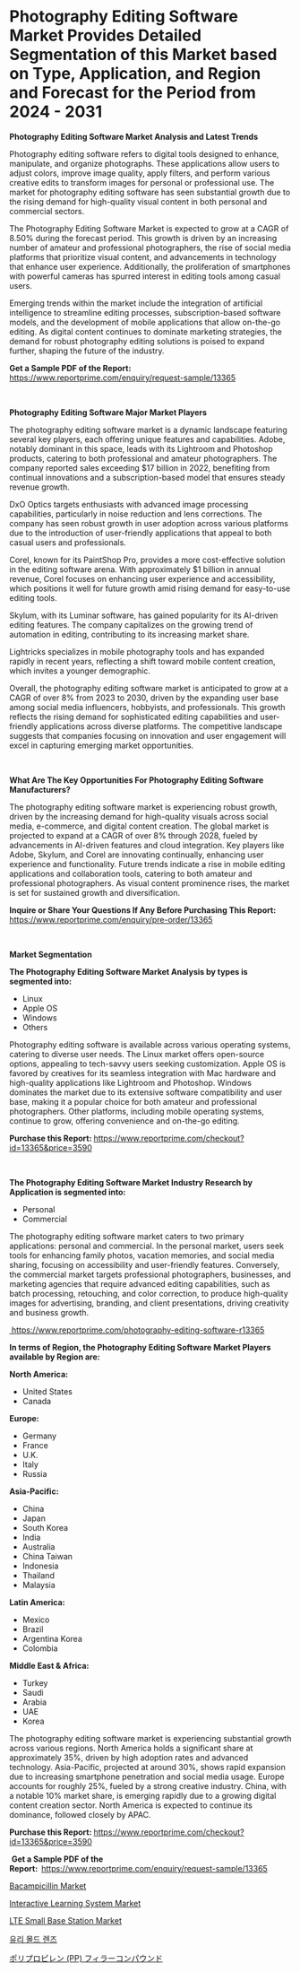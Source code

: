 <p><h1>Photography Editing Software Market Provides Detailed Segmentation of this Market based on Type, Application, and Region and Forecast for the Period from 2024 - 2031</h1></p><p><strong>Photography Editing Software Market Analysis and Latest Trends</strong></p>
<p><p>Photography editing software refers to digital tools designed to enhance, manipulate, and organize photographs. These applications allow users to adjust colors, improve image quality, apply filters, and perform various creative edits to transform images for personal or professional use. The market for photography editing software has seen substantial growth due to the rising demand for high-quality visual content in both personal and commercial sectors.</p><p>The Photography Editing Software Market is expected to grow at a CAGR of 8.50% during the forecast period. This growth is driven by an increasing number of amateur and professional photographers, the rise of social media platforms that prioritize visual content, and advancements in technology that enhance user experience. Additionally, the proliferation of smartphones with powerful cameras has spurred interest in editing tools among casual users. </p><p>Emerging trends within the market include the integration of artificial intelligence to streamline editing processes, subscription-based software models, and the development of mobile applications that allow on-the-go editing. As digital content continues to dominate marketing strategies, the demand for robust photography editing solutions is poised to expand further, shaping the future of the industry.</p></p>
<p><strong>Get a Sample PDF of the Report:&nbsp;</strong> <a href="https://www.reportprime.com/enquiry/request-sample/13365">https://www.reportprime.com/enquiry/request-sample/13365</a></p>
<p>&nbsp;</p>
<p><strong>Photography Editing Software Major Market Players</strong></p>
<p><p>The photography editing software market is a dynamic landscape featuring several key players, each offering unique features and capabilities. Adobe, notably dominant in this space, leads with its Lightroom and Photoshop products, catering to both professional and amateur photographers. The company reported sales exceeding $17 billion in 2022, benefiting from continual innovations and a subscription-based model that ensures steady revenue growth.</p><p>DxO Optics targets enthusiasts with advanced image processing capabilities, particularly in noise reduction and lens corrections. The company has seen robust growth in user adoption across various platforms due to the introduction of user-friendly applications that appeal to both casual users and professionals.</p><p>Corel, known for its PaintShop Pro, provides a more cost-effective solution in the editing software arena. With approximately $1 billion in annual revenue, Corel focuses on enhancing user experience and accessibility, which positions it well for future growth amid rising demand for easy-to-use editing tools.</p><p>Skylum, with its Luminar software, has gained popularity for its AI-driven editing features. The company capitalizes on the growing trend of automation in editing, contributing to its increasing market share. </p><p>Lightricks specializes in mobile photography tools and has expanded rapidly in recent years, reflecting a shift toward mobile content creation, which invites a younger demographic.</p><p>Overall, the photography editing software market is anticipated to grow at a CAGR of over 8% from 2023 to 2030, driven by the expanding user base among social media influencers, hobbyists, and professionals. This growth reflects the rising demand for sophisticated editing capabilities and user-friendly applications across diverse platforms. The competitive landscape suggests that companies focusing on innovation and user engagement will excel in capturing emerging market opportunities.</p></p>
<p>&nbsp;</p>
<p><strong>What Are The Key Opportunities For Photography Editing Software Manufacturers?</strong></p>
<p><p>The photography editing software market is experiencing robust growth, driven by the increasing demand for high-quality visuals across social media, e-commerce, and digital content creation. The global market is projected to expand at a CAGR of over 8% through 2028, fueled by advancements in AI-driven features and cloud integration. Key players like Adobe, Skylum, and Corel are innovating continually, enhancing user experience and functionality. Future trends indicate a rise in mobile editing applications and collaboration tools, catering to both amateur and professional photographers. As visual content prominence rises, the market is set for sustained growth and diversification.</p></p>
<p><strong>Inquire or Share Your Questions If Any Before Purchasing This Report:</strong> <a href="https://www.reportprime.com/enquiry/pre-order/13365">https://www.reportprime.com/enquiry/pre-order/13365</a></p>
<p>&nbsp;</p>
<p><strong>Market Segmentation</strong></p>
<p><strong>The Photography Editing Software Market Analysis by types is segmented into:</strong></p>
<p><ul><li>Linux</li><li>Apple OS</li><li>Windows</li><li>Others</li></ul></p>
<p><p>Photography editing software is available across various operating systems, catering to diverse user needs. The Linux market offers open-source options, appealing to tech-savvy users seeking customization. Apple OS is favored by creatives for its seamless integration with Mac hardware and high-quality applications like Lightroom and Photoshop. Windows dominates the market due to its extensive software compatibility and user base, making it a popular choice for both amateur and professional photographers. Other platforms, including mobile operating systems, continue to grow, offering convenience and on-the-go editing.</p></p>
<p><strong>Purchase this Report:&nbsp;</strong><a href="https://www.reportprime.com/checkout?id=13365&price=3590">https://www.reportprime.com/checkout?id=13365&price=3590</a></p>
<p>&nbsp;</p>
<p><strong>The Photography Editing Software Market Industry Research by Application is segmented into:</strong></p>
<p><ul><li>Personal</li><li>Commercial</li></ul></p>
<p><p>The photography editing software market caters to two primary applications: personal and commercial. In the personal market, users seek tools for enhancing family photos, vacation memories, and social media sharing, focusing on accessibility and user-friendly features. Conversely, the commercial market targets professional photographers, businesses, and marketing agencies that require advanced editing capabilities, such as batch processing, retouching, and color correction, to produce high-quality images for advertising, branding, and client presentations, driving creativity and business growth.</p></p>
<p><a href="https://www.reportprime.com/photography-editing-software-r13365">&nbsp;https://www.reportprime.com/photography-editing-software-r13365</a></p>
<p><strong>In terms of Region, the Photography Editing Software Market Players available by Region are:</strong></p>
<p>
    <p> <strong> North America: </strong>
        <ul>
            <li>United States</li>
            <li>Canada</li>
        </ul>
        </p> 
    <p> <strong> Europe: </strong>
        <ul>
            <li>Germany</li>
            <li>France</li>
            <li>U.K.</li>
            <li>Italy</li>
            <li>Russia</li>
        </ul>
        </p> 
    <p> <strong> Asia-Pacific: </strong>
        <ul>
            <li>China</li>
            <li>Japan</li>
            <li>South Korea</li>
            <li>India</li>
            <li>Australia</li>
            <li>China Taiwan</li>
            <li>Indonesia</li>
            <li>Thailand</li>
            <li>Malaysia</li>
        </ul>
        </p> 
    <p> <strong> Latin America: </strong>
        <ul>
            <li>Mexico</li>
            <li>Brazil</li>
            <li>Argentina Korea</li>
            <li>Colombia</li>
        </ul>
        </p> 
    <p> <strong> Middle East & Africa: </strong>
        <ul>
            <li>Turkey</li>
            <li>Saudi</li>
            <li>Arabia</li>
            <li>UAE</li>
            <li>Korea</li>
        </ul>
    </p>
    </p>
<p><p>The photography editing software market is experiencing substantial growth across various regions. North America holds a significant share at approximately 35%, driven by high adoption rates and advanced technology. Asia-Pacific, projected at around 30%, shows rapid expansion due to increasing smartphone penetration and social media usage. Europe accounts for roughly 25%, fueled by a strong creative industry. China, with a notable 10% market share, is emerging rapidly due to a growing digital content creation sector. North America is expected to continue its dominance, followed closely by APAC.</p></p>
<p><strong>Purchase this Report: </strong><a href="https://www.reportprime.com/checkout?id=13365&price=3590">https://www.reportprime.com/checkout?id=13365&price=3590</a></p>
<p>&nbsp;<strong>Get a Sample PDF of the Report:&nbsp;&nbsp;</strong><a href="https://www.reportprime.com/enquiry/request-sample/13365">https://www.reportprime.com/enquiry/request-sample/13365</a></p>
<p><strong></strong></p>
<p><p><a href="https://www.linkedin.com/pulse/bacampicillin-market-outlook-complete-industry-analysis-2024-dlx3e?trackingId=fNkqET1lSTOfWd6%2BCm3yrg%3D%3D">Bacampicillin Market</a></p><p><a href="https://github.com/MaryNelson695/Market-Research-Report-List-1/blob/main/interactive-learning-system-market.md">Interactive Learning System Market</a></p><p><a href="https://medium.com/@carlahoustonh51/the-global-market-overview-of-the-lte-small-base-station-market-provides-a-unique-perspective-on-92cff0f2314d">LTE Small Base Station Market</a></p><p><a href="https://medium.com/@stephpinkney/glass-mold-lens-market-%EC%9D%98-%EA%B8%80%EB%A1%9C%EB%B2%8C-%EC%8B%9C%EC%9E%A5-%EA%B0%9C%EC%9A%94%EB%8A%94-%EC%A0%84-%EC%84%B8%EA%B3%84-%EB%B0%8F-%EC%A3%BC%EC%9A%94-%EC%8B%9C%EC%9E%A5%EC%9D%98-%EC%82%B0%EC%97%85%EC%97%90-%EC%98%81%ED%96%A5%EC%9D%84-%EB%AF%B8%EC%B9%98%EB%8A%94-%EC%A3%BC%EC%9A%94-%ED%8A%B8%EB%A0%8C%EB%93%9C%EC%97%90-%EB%8C%80%ED%95%9C-%EB%8F%85%ED%8A%B9%ED%95%9C-%EA%B4%80%EC%A0%90%EC%9D%84-%EC%A0%9C%EA%B3%B5%ED%95%A9%EB%8B%88%EB%8B%A4-68d7ff2a44a0?postPublishedType=initial">유리 몰드 렌즈</a></p><p><a href="https://medium.com/@rudysimonis2023/polypropylene-pp-filler-compound-market-%E3%81%AF-%E3%82%B3%E3%82%B9%E3%83%88%E7%AE%A1%E7%90%86%E3%81%A8%E5%8A%B9%E7%8E%87%E5%90%91%E4%B8%8A%E3%82%92%E5%84%AA%E5%85%88%E3%81%97%E3%81%BE%E3%81%99-%E3%81%95%E3%82%89%E3%81%AB-%E5%A0%B1%E5%91%8A%E6%9B%B8%E3%81%AF%E5%B8%82%E5%A0%B4%E3%81%AE%E9%9C%80%E8%A6%81%E9%9D%A2%E3%81%A8%E4%BE%9B%E7%B5%A6%E9%9D%A2%E3%81%AE%E4%B8%A1%E6%96%B9%E3%82%92%E3%82%AB%E3%83%90%E3%83%BC%E3%81%97%E3%81%A6%E3%81%84%E3%81%BE%E3%81%99-d668d1c3a403?postPublishedType=initial">ポリプロピレン (PP) フィラーコンパウンド</a></p></p>
